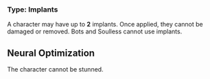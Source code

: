 ### Type: Implants

A character may have up to **2** implants. Once applied, they cannot be damaged or removed. Bots and Soulless cannot use implants.
## Neural Optimization

The character cannot be stunned.
